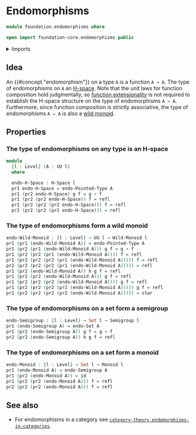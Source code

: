 # Endomorphisms

```agda
module foundation.endomorphisms where

open import foundation-core.endomorphisms public
```

<details><summary>Imports</summary>

```agda
open import foundation.dependent-pair-types
open import foundation.unit-type
open import foundation.universe-levels

open import foundation-core.function-types
open import foundation-core.identity-types
open import foundation-core.sets

open import group-theory.monoids
open import group-theory.semigroups

open import structured-types.h-spaces
open import structured-types.wild-monoids
```

</details>

## Idea

An {{#concept "endomorphism"}} on a type `A` is a function `A → A`. The type of
endomorphisms on `A` an [H-space](structured-types.h-spaces.md). Note that the
unit laws for function composition hold judgmentally, so
[function extensionality](foundation.function-extensionality.md) is not required
to establish the H-space structure on the type of endomorphisms `A → A`.
Furthermore, since function composition is strictly associative, the type of
endomorphisms `A → A` is also a [wild monoid](structured-types.wild-monoids.md).

## Properties

### The type of endomorphisms on any type is an H-space

```agda
module _
  {l : Level} (A : UU l)
  where

  endo-H-Space : H-Space l
  pr1 endo-H-Space = endo-Pointed-Type A
  pr1 (pr2 endo-H-Space) g f = g ∘ f
  pr1 (pr2 (pr2 endo-H-Space)) f = refl
  pr1 (pr2 (pr2 (pr2 endo-H-Space))) f = refl
  pr2 (pr2 (pr2 (pr2 endo-H-Space))) = refl
```

### The type of endomorphisms form a wild monoid

```agda
endo-Wild-Monoid : {l : Level} → UU l → Wild-Monoid l
pr1 (pr1 (endo-Wild-Monoid A)) = endo-Pointed-Type A
pr1 (pr2 (pr1 (endo-Wild-Monoid A))) g f = g ∘ f
pr1 (pr2 (pr2 (pr1 (endo-Wild-Monoid A)))) f = refl
pr1 (pr2 (pr2 (pr2 (pr1 (endo-Wild-Monoid A))))) f = refl
pr2 (pr2 (pr2 (pr2 (pr1 (endo-Wild-Monoid A))))) = refl
pr1 (pr2 (endo-Wild-Monoid A)) h g f = refl
pr1 (pr2 (pr2 (endo-Wild-Monoid A))) g f = refl
pr1 (pr2 (pr2 (pr2 (endo-Wild-Monoid A)))) g f = refl
pr1 (pr2 (pr2 (pr2 (pr2 (endo-Wild-Monoid A))))) g f = refl
pr2 (pr2 (pr2 (pr2 (pr2 (endo-Wild-Monoid A))))) = star
```

### The type of endomorphisms on a set form a semigroup

```agda
endo-Semigroup : {l : Level} → Set l → Semigroup l
pr1 (endo-Semigroup A) = endo-Set A
pr1 (pr2 (endo-Semigroup A)) g f = g ∘ f
pr2 (pr2 (endo-Semigroup A)) h g f = refl
```

### The type of endomorphisms on a set form a monoid

```agda
endo-Monoid : {l : Level} → Set l → Monoid l
pr1 (endo-Monoid A) = endo-Semigroup A
pr1 (pr2 (endo-Monoid A)) = id
pr1 (pr2 (pr2 (endo-Monoid A))) f = refl
pr2 (pr2 (pr2 (endo-Monoid A))) f = refl
```

## See also

- For endomorphisms in a category see
  [`category-theory.endomorphisms-in-categories`](category-theory.endomorphisms-in-categories.md).
